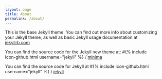 ```yaml
---
layout: page
title: About
permalink: /about/
---
```


This is the base Jekyll theme. You can find out more info about customizing your Jekyll theme, as well as basic Jekyll usage documentation at [jekyllrb.com](http://jekyllrb.com/)

You can find the source code for the Jekyll new theme at:
#{% include icon-github.html username="jekyll" %} /
[minima](https://github.com/jekyll/minima)

You can find the source code for Jekyll at
#{% include icon-github.html username="jekyll" %} /
[jekyll](https://github.com/jekyll/jekyll)
